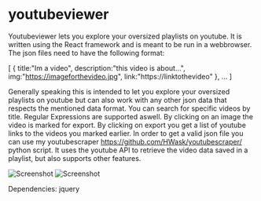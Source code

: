 # youtubeviewer


Youtubeviewer lets you explore your oversized playlists on youtube. It is written using the React framework and is meant to be run in a webbrowser. The json files need to have the following format:

[
  {
    title:"Im a video",
    description:"this video is about...",
    img:"https://imageforthevideo.jpg",
    link:"https://linktothevideo"
  },
  ...
]

Generally speaking this is intended to let you explore your oversized playlists on youtube but can also work with any other json data that respects the mentioned data format. You can search for specific videos by title. Regular Expressions are supported aswell. By clicking on an image the video is marked for export. By clicking on export you get a list of youtube links to the videos you marked earlier. In order to get a valid json file you can use my youtubescraper https://github.com/HWask/youtubescraper/ python script. It uses the youtube API to retrieve the video data saved in a playlist, but also supports other features.


![Screenshot](https://i.imgur.com/0wqRNKX.png)
![Screenshot](https://i.imgur.com/dHQqFOq.png)

Dependencies: jquery
